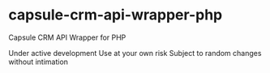 # capsule-crm-api-wrapper-php
Capsule CRM API Wrapper for PHP

Under active development
Use at your own risk
Subject to random changes without intimation